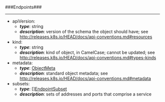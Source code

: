 ###Endpoints###

---
* apiVersion: 
  * **_type_**: string
  * **_description_**: version of the schema the object should have; see http://releases.k8s.io/HEAD/docs/api-conventions.md#resources
* kind: 
  * **_type_**: string
  * **_description_**: kind of object, in CamelCase; cannot be updated; see http://releases.k8s.io/HEAD/docs/api-conventions.md#types-kinds
* metadata: 
  * **_type_**: [ObjectMeta](ObjectMeta.md)
  * **_description_**: standard object metadata; see http://releases.k8s.io/HEAD/docs/api-conventions.md#metadata
* subsets: 
  * **_type_**: [][EndpointSubset](EndpointSubset.md)
  * **_description_**: sets of addresses and ports that comprise a service
